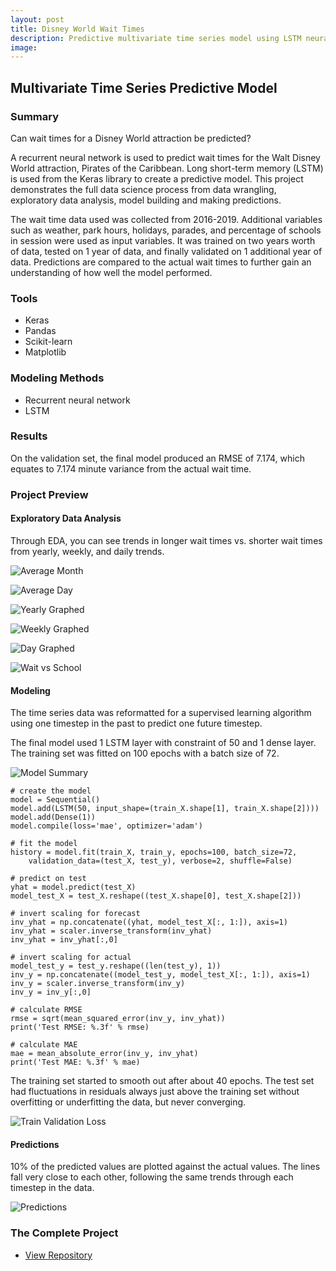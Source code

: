 ```yaml
---
layout: post
title: Disney World Wait Times
description: Predictive multivariate time series model using LSTM neural network with Keras.
image:
---
```



## Multivariate Time Series Predictive Model

### Summary
Can wait times for a Disney World attraction be predicted?

A recurrent neural network is used to predict wait times for the Walt Disney World attraction, Pirates of the Caribbean. Long short-term memory (LSTM) is used from the Keras library to create a predictive model. This project demonstrates the full data science process from data wrangling, exploratory data analysis, model building and making predictions.

The wait time data used was collected from 2016-2019. Additional variables such as weather, park hours, holidays, parades, and percentage of schools in session were used as input variables. It was trained on two years worth of data, tested on 1 year of data, and finally validated on 1 additional year of data. Predictions are compared to the actual wait times to further gain an understanding of how well the model performed.

### Tools
* Keras
* Pandas
* Scikit-learn
* Matplotlib

### Modeling Methods
* Recurrent neural network
* LSTM

### Results
On the validation set, the final model produced an RMSE of 7.174, which equates to 7.174 minute variance from the actual wait time.

### Project Preview

#### Exploratory Data Analysis
Through EDA, you can see trends in longer wait times vs. shorter wait times from yearly, weekly, and daily trends.

![Average Month](/assets/images/wait_avg_month.jpg)

![Average Day](/assets/images/wait_avg_day.jpg)

![Yearly Graphed](/assets/images/wait_one_year.jpg)

![Weekly Graphed](/assets/images/wait_one_week.jpg)

![Day Graphed](/assets/images/wait_one_day.jpg)

![Wait vs School](/assets/images/wait_vs_school.jpg)

#### Modeling
The time series data was reformatted for a supervised learning algorithm using one timestep in the past to predict one future timestep.

The final model used 1 LSTM layer with constraint of 50 and 1 dense layer. The training set was fitted on 100 epochs with a batch size of 72.

![Model Summary](/assets/images/wait_model_summary.JPG)

```
# create the model
model = Sequential()
model.add(LSTM(50, input_shape=(train_X.shape[1], train_X.shape[2])))
model.add(Dense(1))
model.compile(loss='mae', optimizer='adam')

# fit the model
history = model.fit(train_X, train_y, epochs=100, batch_size=72,
	validation_data=(test_X, test_y), verbose=2, shuffle=False)

# predict on test
yhat = model.predict(test_X)
model_test_X = test_X.reshape((test_X.shape[0], test_X.shape[2]))

# invert scaling for forecast
inv_yhat = np.concatenate((yhat, model_test_X[:, 1:]), axis=1)
inv_yhat = scaler.inverse_transform(inv_yhat)
inv_yhat = inv_yhat[:,0]

# invert scaling for actual
model_test_y = test_y.reshape((len(test_y), 1))
inv_y = np.concatenate((model_test_y, model_test_X[:, 1:]), axis=1)
inv_y = scaler.inverse_transform(inv_y)
inv_y = inv_y[:,0]

# calculate RMSE
rmse = sqrt(mean_squared_error(inv_y, inv_yhat))
print('Test RMSE: %.3f' % rmse)

# calculate MAE
mae = mean_absolute_error(inv_y, inv_yhat)
print('Test MAE: %.3f' % mae)
```

The training set started to smooth out after about 40 epochs. The test set had fluctuations in residuals always just above the training set without overfitting or underfitting the data, but never converging.

![Train Validation Loss](/assets/images/wait_train_val_loss.jpg)

#### Predictions
10% of the predicted values are plotted against the actual values. The lines fall very close to each other, following the same trends through each timestep in the data.

![Predictions](/assets/images/wait_predicted_vs_actual.jpg)

### The Complete Project
<section id="Repository">
	<div class="inner">
    <ul class="actions fit small">
      <li><a href="https://github.com/Torreylee1028/Disney-World-Wait-Times" target="_blank" class="button small">View Repository</a></li>
    </ul>
	</div>
</section>
